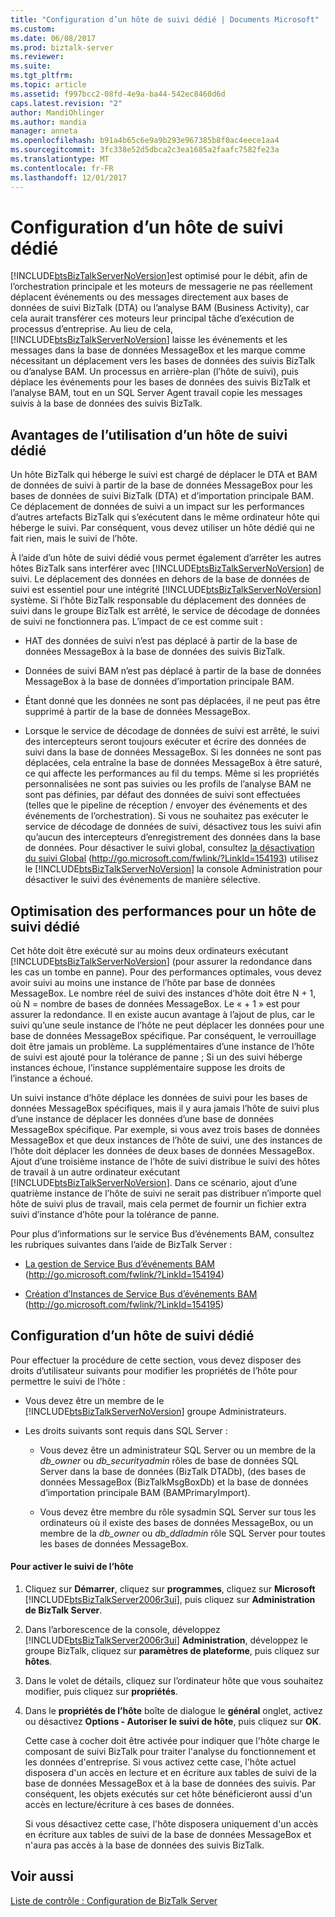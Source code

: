 ```yaml
---
title: "Configuration d’un hôte de suivi dédié | Documents Microsoft"
ms.custom: 
ms.date: 06/08/2017
ms.prod: biztalk-server
ms.reviewer: 
ms.suite: 
ms.tgt_pltfrm: 
ms.topic: article
ms.assetid: f997bcc2-08fd-4e9a-ba44-542ec8460d6d
caps.latest.revision: "2"
author: MandiOhlinger
ms.author: mandia
manager: anneta
ms.openlocfilehash: b91a4b65c6e9a9b293e967385b8f0ac4eece1aa4
ms.sourcegitcommit: 3fc338e52d5dbca2c3ea1685a2faafc7582fe23a
ms.translationtype: MT
ms.contentlocale: fr-FR
ms.lasthandoff: 12/01/2017
---
```

# <a name="configuring-a-dedicated-tracking-host"></a>Configuration d’un hôte de suivi dédié
[!INCLUDE[btsBizTalkServerNoVersion](../includes/btsbiztalkservernoversion-md.md)]est optimisé pour le débit, afin de l’orchestration principale et les moteurs de messagerie ne pas réellement déplacent événements ou des messages directement aux bases de données de suivi BizTalk (DTA) ou l’analyse BAM (Business Activity), car cela aurait transférer ces moteurs leur principal tâche d’exécution de processus d’entreprise. Au lieu de cela, [!INCLUDE[btsBizTalkServerNoVersion](../includes/btsbiztalkservernoversion-md.md)] laisse les événements et les messages dans la base de données MessageBox et les marque comme nécessitant un déplacement vers les bases de données des suivis BizTalk ou d’analyse BAM. Un processus en arrière-plan (l’hôte de suivi), puis déplace les événements pour les bases de données des suivis BizTalk et l’analyse BAM, tout en un SQL Server Agent travail copie les messages suivis à la base de données des suivis BizTalk.  
  
## <a name="advantages-of-using-a-dedicated-tracking-host"></a>Avantages de l’utilisation d’un hôte de suivi dédié  
 Un hôte BizTalk qui héberge le suivi est chargé de déplacer le DTA et BAM de données de suivi à partir de la base de données MessageBox pour les bases de données de suivi BizTalk (DTA) et d’importation principale BAM. Ce déplacement de données de suivi a un impact sur les performances d’autres artefacts BizTalk qui s’exécutent dans le même ordinateur hôte qui héberge le suivi. Par conséquent, vous devez utiliser un hôte dédié qui ne fait rien, mais le suivi de l’hôte.  
  
 À l’aide d’un hôte de suivi dédié vous permet également d’arrêter les autres hôtes BizTalk sans interférer avec [!INCLUDE[btsBizTalkServerNoVersion](../includes/btsbiztalkservernoversion-md.md)] de suivi. Le déplacement des données en dehors de la base de données de suivi est essentiel pour une intégrité [!INCLUDE[btsBizTalkServerNoVersion](../includes/btsbiztalkservernoversion-md.md)] système. Si l’hôte BizTalk responsable du déplacement des données de suivi dans le groupe BizTalk est arrêté, le service de décodage de données de suivi ne fonctionnera pas. L’impact de ce est comme suit :  
  
-   HAT des données de suivi n’est pas déplacé à partir de la base de données MessageBox à la base de données des suivis BizTalk.  
  
-   Données de suivi BAM n’est pas déplacé à partir de la base de données MessageBox à la base de données d’importation principale BAM.  
  
-   Étant donné que les données ne sont pas déplacées, il ne peut pas être supprimé à partir de la base de données MessageBox.  
  
-   Lorsque le service de décodage de données de suivi est arrêté, le suivi des intercepteurs seront toujours exécuter et écrire des données de suivi dans la base de données MessageBox. Si les données ne sont pas déplacées, cela entraîne la base de données MessageBox à être saturé, ce qui affecte les performances au fil du temps. Même si les propriétés personnalisées ne sont pas suivies ou les profils de l’analyse BAM ne sont pas définies, par défaut des données de suivi sont effectuées (telles que le pipeline de réception / envoyer des événements et des événements de l’orchestration). Si vous ne souhaitez pas exécuter le service de décodage de données de suivi, désactivez tous les suivi afin qu’aucun des intercepteurs d’enregistrement des données dans la base de données. Pour désactiver le suivi global, consultez [la désactivation du suivi Global](http://go.microsoft.com/fwlink/?LinkId=154193) (http://go.microsoft.com/fwlink/?LinkId=154193) utilisez le [!INCLUDE[btsBizTalkServerNoVersion](../includes/btsbiztalkservernoversion-md.md)] la console Administration pour désactiver le suivi des événements de manière sélective.  
  
## <a name="optimizing-performance-for-a-dedicated-tracking-host"></a>Optimisation des performances pour un hôte de suivi dédié  
 Cet hôte doit être exécuté sur au moins deux ordinateurs exécutant [!INCLUDE[btsBizTalkServerNoVersion](../includes/btsbiztalkservernoversion-md.md)] (pour assurer la redondance dans les cas un tombe en panne). Pour des performances optimales, vous devez avoir suivi au moins une instance de l’hôte par base de données MessageBox. Le nombre réel de suivi des instances d’hôte doit être N + 1, où N = nombre de bases de données MessageBox. Le « + 1 » est pour assurer la redondance. Il en existe aucun avantage à l’ajout de plus, car le suivi qu’une seule instance de l’hôte ne peut déplacer les données pour une base de données MessageBox spécifique. Par conséquent, le verrouillage doit être jamais un problème. La supplémentaires d’une instance de l’hôte de suivi est ajouté pour la tolérance de panne ; Si un des suivi héberge instances échoue, l’instance supplémentaire suppose les droits de l’instance a échoué.  
  
 Un suivi instance d’hôte déplace les données de suivi pour les bases de données MessageBox spécifiques, mais il y aura jamais l’hôte de suivi plus d’une instance de déplacer les données d’une base de données MessageBox spécifique. Par exemple, si vous avez trois bases de données MessageBox et que deux instances de l’hôte de suivi, une des instances de l’hôte doit déplacer les données de deux bases de données MessageBox. Ajout d’une troisième instance de l’hôte de suivi distribue le suivi des hôtes de travail à un autre ordinateur exécutant [!INCLUDE[btsBizTalkServerNoVersion](../includes/btsbiztalkservernoversion-md.md)]. Dans ce scénario, ajout d’une quatrième instance de l’hôte de suivi ne serait pas distribuer n’importe quel hôte de suivi plus de travail, mais cela permet de fournir un fichier extra suivi d’instance d’hôte pour la tolérance de panne.  
  
 Pour plus d’informations sur le service Bus d’événements BAM, consultez les rubriques suivantes dans l’aide de BizTalk Server :  
  
-   [La gestion de Service Bus d’événements BAM](http://go.microsoft.com/fwlink/?LinkId=154194) (http://go.microsoft.com/fwlink/?LinkId=154194)  
  
-   [Création d’Instances de Service Bus d’événements BAM](http://go.microsoft.com/fwlink/?LinkId=154195) (http://go.microsoft.com/fwlink/?LinkId=154195)  
  
## <a name="configuring-a-dedicated-tracking-host"></a>Configuration d’un hôte de suivi dédié  
 Pour effectuer la procédure de cette section, vous devez disposer des droits d’utilisateur suivants pour modifier les propriétés de l’hôte pour permettre le suivi de l’hôte :  
  
-   Vous devez être un membre de le [!INCLUDE[btsBizTalkServerNoVersion](../includes/btsbiztalkservernoversion-md.md)] groupe Administrateurs.  
  
-   Les droits suivants sont requis dans SQL Server :  
  
    -   Vous devez être un administrateur SQL Server ou un membre de la *db_owner* ou *db_securityadmin* rôles de base de données SQL Server dans la base de données (BizTalk DTADb), (des bases de données MessageBox (BizTalkMsgBoxDb) et la base de données d’importation principale BAM (BAMPrimaryImport).  
  
    -   Vous devez être membre du rôle sysadmin SQL Server sur tous les ordinateurs où il existe des bases de données MessageBox, ou un membre de la *db_owner* ou *db_ddladmin* rôle SQL Server pour toutes les bases de données MessageBox.  
  
#### <a name="to-enable-host-tracking"></a>Pour activer le suivi de l’hôte  
  
1.  Cliquez sur **Démarrer**, cliquez sur **programmes**, cliquez sur **Microsoft** [!INCLUDE[btsBizTalkServer2006r3ui](../includes/btsbiztalkserver2006r3ui-md.md)], puis cliquez sur **Administration de BizTalk Server**.  
  
2.  Dans l’arborescence de la console, développez [!INCLUDE[btsBizTalkServer2006r3ui](../includes/btsbiztalkserver2006r3ui-md.md)] **Administration**, développez le groupe BizTalk, cliquez sur **paramètres de plateforme**, puis cliquez sur **hôtes**.  
  
3.  Dans le volet de détails, cliquez sur l’ordinateur hôte que vous souhaitez modifier, puis cliquez sur **propriétés**.  
  
4.  Dans le **propriétés de l’hôte** boîte de dialogue le **général** onglet, activez ou désactivez **Options - Autoriser le suivi de hôte**, puis cliquez sur **OK**.  
  
     Cette case à cocher doit être activée pour indiquer que l'hôte charge le composant de suivi BizTalk pour traiter l'analyse du fonctionnement et les données d'entreprise. Si vous activez cette case, l'hôte actuel disposera d'un accès en lecture et en écriture aux tables de suivi de la base de données MessageBox et à la base de données des suivis. Par conséquent, les objets exécutés sur cet hôte bénéficieront aussi d'un accès en lecture/écriture à ces bases de données.  
  
     Si vous désactivez cette case, l'hôte disposera uniquement d'un accès en écriture aux tables de suivi de la base de données MessageBox et n'aura pas accès à la base de données des suivis BizTalk.  
  
## <a name="see-also"></a>Voir aussi  
 [Liste de contrôle : Configuration de BizTalk Server](../technical-guides/checklist-configuring-biztalk-server.md)